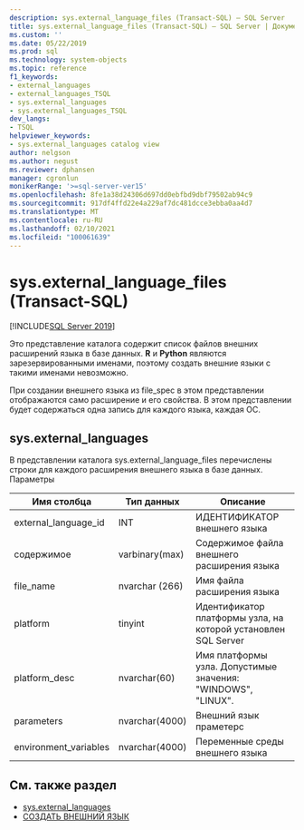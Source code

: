 ```yaml
---
description: sys.external_language_files (Transact-SQL) — SQL Server
title: sys.external_language_files (Transact-SQL) — SQL Server | Документация Майкрософт
ms.custom: ''
ms.date: 05/22/2019
ms.prod: sql
ms.technology: system-objects
ms.topic: reference
f1_keywords:
- external_languages
- external_languages_TSQL
- sys.external_languages
- sys.external_languages_TSQL
dev_langs:
- TSQL
helpviewer_keywords:
- sys.external_languages catalog view
author: nelgson
ms.author: negust
ms.reviewer: dphansen
manager: cgronlun
monikerRange: '>=sql-server-ver15'
ms.openlocfilehash: 8fe1a38d24306d697dd0ebfbd9dbf79502ab94c9
ms.sourcegitcommit: 917df4ffd22e4a229af7dc481dcce3ebba0aa4d7
ms.translationtype: MT
ms.contentlocale: ru-RU
ms.lasthandoff: 02/10/2021
ms.locfileid: "100061639"
---
```

# <a name="sysexternal_language_files-transact-sql"></a>sys.external_language_files (Transact-SQL)
[!INCLUDE[SQL Server 2019](../../includes/applies-to-version/sqlserver2019.md)]

Это представление каталога содержит список файлов внешних расширений языка в базе данных. **R** и **Python** являются зарезервированными именами, поэтому создать внешние языки с такими именами невозможно.

При создании внешнего языка из file_spec в этом представлении отображаются само расширение и его свойства. В этом представлении будет содержаться одна запись для каждого языка, каждая ОС.

## <a name="sysexternal_languages"></a>sys.external_languages

В представлении каталога sys.external_language_files перечислены строки для каждого расширения внешнего языка в базе данных. Параметры

|Имя столбца |Тип данных | Описание|
|------|------|------|
|external_language_id |INT | ИДЕНТИФИКАТОР внешнего языка|
|содержимое|varbinary(max) |Содержимое файла внешнего расширения языка|
|file_name|nvarchar (266)|Имя файла расширения языка|
|platform|tinyint|Идентификатор платформы узла, на которой установлен SQL Server|
|platform_desc |nvarchar(60)|Имя платформы узла. Допустимые значения: "WINDOWS", "LINUX".|
|parameters|nvarchar(4000)|Внешний язык праметерс|
|environment_variables |nvarchar(4000)|Переменные среды внешнего языка|

## <a name="see-also"></a>См. также раздел  

+ [sys.external_languages](sys-external-languages-transact-sql.md)  
+ [СОЗДАТЬ ВНЕШНИЙ ЯЗЫК](../../t-sql/statements/create-external-language-transact-sql.md)  
